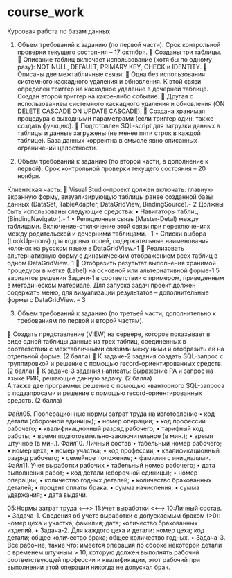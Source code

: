 # course_work
Курсовая работа по базам данных

1.	Объем требований к заданию (по первой части).
Срок контрольной проверки текущего состояния – 17 октября.
	Созданы три таблицы.
	Описание таблиц включает использование (хотя бы по одному разу): NOT NULL, DEFAULT, PRIMARY KEY, CHECK и IDENTITY.
	Описаны две межтабличные связи:
	Одна без использования системного каскадного удаления и обновления. К этой связи определен триггер на каскадное удаление в дочерней таблице. Создан второй триггер на какое-либо событие.
	Другая с использованием системного каскадного удаления и обновления (ON DELETE CASCADE ON UPDATE CASCADE).
	Создана хранимая процедура с выходными параметрами (если триггер один, также создать функцию).
	Подготовлен SQL-script для загрузки данных в таблицы и данные загружены (не менее пяти строк в каждой таблице). База данных корректна в смысле явно описанных ограничений целостности.

2.	Объем требований к заданию (по второй части, в дополнение к первой).
Срок контрольной проверки текущего состояния – 20 ноября.

Клиентская часть:
	Visual Studio-проект должен включать: главную экранную форму, визуализирующую таблицы ранее созданной базы данных (DataSet, TableAdapter, DataGridView, BindingSource).- 2
Должны быть использованы следующие средства:
•	Навигаторы таблиц (BindingNavigator).- 1
•	Реляционная связь (Master-Detal) между таблицами.  Включение-отключение этой связи при переключениях между родительской и дочерними таблицами.- 1
•	Списки выбора (LookUp-поля) для кодовых полей, содержательные наименования колонок на русском языке в DataGridView.-1
	Реализовать альтернативную форму с динамическим отображением всех таблиц в одном DataGridView.-1
	Отобразить результат выполнения хранимой процедуры в метке (Label) на основной или альтернативной форме-1
5 вариантов решения Задачи-1 в соответствии с примером, приведенным в методическом материале. Для запуска задач проект должен содержать меню, для визуализации результатов – дополнительные формы с DataGridView. – 3

 
3.	Объем требований к заданию (по третьей части, дополнительно к требованиям по первой и второй частям).

	Создать представление (VIEW) на сервере, которое показывает в виде одной таблицы данные из трех таблиц, соединенных в соответствии с межтабличными связями межу ними и отобразить ей на отдельной форме. (2 балла)
	К задаче-2 задания создать SQL-запрос с группировкой
и решение с помощью record-ориентированных средств. (2 балла)
	К задаче-3 задания написать:
Выражение РА и запрос на языке РИК, решающие данную задачу. (2 балла)  
А также две программы: решение с помощью кванторного SQL-запроса с подзапросами и решение с помощью record-ориентированных средств. (2 балла)

 

Файл05. Пооперационные нормы затрат труда на изготовление
•	код детали (сборочной единицы);
•	номер операции;
•	код профессии рабочего;
•	квалификационный разряд рабочего;
•	тарифный код работы;
•	время подготовительно-заключительное (в мин.);
•	время штучное (в мин.).
Файл10. Личный состав 
•	табельный номер рабочего;
•	номер цеха;
•	номер участка;
•	код профессии;
•	квалификационный разряд рабочего;
•	семейное положение;
•	фамилия с инициалами.
Файл11. Учет выработки рабочих 
•	табельный номер рабочего;
•	дата выполнения работ;
•	код детали (сборочной единицы);
•	номер операции;
•	количество годных деталей;
•	количество бракованных деталей;
•	процент оплаты брака.
•	сумма начисления;
•	сумма удержания;
•	дата выдачи.
 


 
05:Нормы затрат труда <–>> 11:Учет выработки <<–> 
10:Личный состав.
•	Задача-1. Сведения об учете выработки с допускаемым браком (>0): номер цеха и участка; фамилия; дата; количество бракованных изделий.
•	Задача-2. Для каждого цеха и детали: номер цеха; код детали; общее количество брака;  общее количество годных.
•	Задача-3. Все рабочие, такие что:
имеется операция по сборке некоторой детали с  временем штучным > 10, которую должен выполнять рабочий соответствующей профессии и квалификации, этот рабочий при выполнении этой операции никогда не допускал брак.


